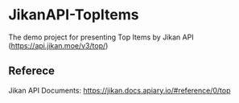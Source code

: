 # JikanAPI-TopItems
The demo project for presenting Top Items by Jikan API (https://api.jikan.moe/v3/top/)

## Referece
Jikan API Documents: https://jikan.docs.apiary.io/#reference/0/top
